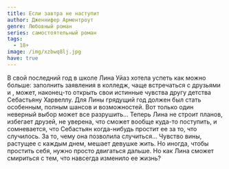 ```yaml
---
title: Если завтра не наступит
author: Дженнифер Арментроут
genre: Любовный роман
series: самостоятельный роман
tags:
  - 18+
image: /img/xzbwq8lj.jpg
have: true
---
```

В свой последний год в школе Лина Уйаз хотела успеть как можно больше: заполнить заявления в колледж, чаще встречаться с друзьями и , может, наконец-то открыть свои истинные чувства другу детства Себастьяну Харвеллу. Для Лины грядущий год должен был стать особенным, полным шансов и возможностей. Вот только один неверный выбор может все разрушить… Теперь Лина не строит планов, избегает друзей, не уверена, что сможет вообще куда-то поступить, и сомневается, что Себастьян когда-нибудь простит ее за то, что случилось. За то, чему она позволила случиться… Чувство вины, растущее с каждым днем, мешает девушке жить. Но иногда, чтобы простить себя, нужно просто двигаться дальше. Но как Лина сможет смириться с тем, что навсегда изменило ее жизнь?